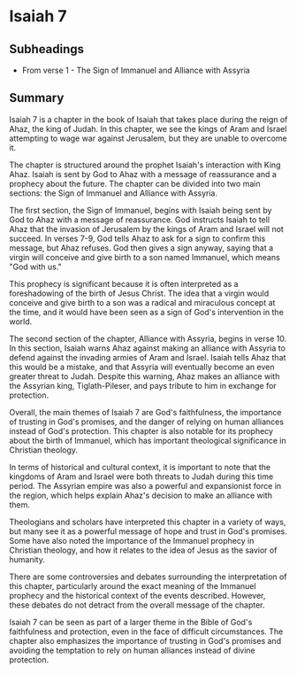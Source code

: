 # Isaiah 7

## Subheadings

* From verse 1 - The Sign of Immanuel and Alliance with Assyria

## Summary

Isaiah 7 is a chapter in the book of Isaiah that takes place during the reign of Ahaz, the king of Judah. In this chapter, we see the kings of Aram and Israel attempting to wage war against Jerusalem, but they are unable to overcome it. 

The chapter is structured around the prophet Isaiah's interaction with King Ahaz. Isaiah is sent by God to Ahaz with a message of reassurance and a prophecy about the future. The chapter can be divided into two main sections: the Sign of Immanuel and Alliance with Assyria. 

The first section, the Sign of Immanuel, begins with Isaiah being sent by God to Ahaz with a message of reassurance. God instructs Isaiah to tell Ahaz that the invasion of Jerusalem by the kings of Aram and Israel will not succeed. In verses 7-9, God tells Ahaz to ask for a sign to confirm this message, but Ahaz refuses. God then gives a sign anyway, saying that a virgin will conceive and give birth to a son named Immanuel, which means "God with us." 

This prophecy is significant because it is often interpreted as a foreshadowing of the birth of Jesus Christ. The idea that a virgin would conceive and give birth to a son was a radical and miraculous concept at the time, and it would have been seen as a sign of God's intervention in the world. 

The second section of the chapter, Alliance with Assyria, begins in verse 10. In this section, Isaiah warns Ahaz against making an alliance with Assyria to defend against the invading armies of Aram and Israel. Isaiah tells Ahaz that this would be a mistake, and that Assyria will eventually become an even greater threat to Judah. Despite this warning, Ahaz makes an alliance with the Assyrian king, Tiglath-Pileser, and pays tribute to him in exchange for protection. 

Overall, the main themes of Isaiah 7 are God's faithfulness, the importance of trusting in God's promises, and the danger of relying on human alliances instead of God's protection. This chapter is also notable for its prophecy about the birth of Immanuel, which has important theological significance in Christian theology. 

In terms of historical and cultural context, it is important to note that the kingdoms of Aram and Israel were both threats to Judah during this time period. The Assyrian empire was also a powerful and expansionist force in the region, which helps explain Ahaz's decision to make an alliance with them. 

Theologians and scholars have interpreted this chapter in a variety of ways, but many see it as a powerful message of hope and trust in God's promises. Some have also noted the importance of the Immanuel prophecy in Christian theology, and how it relates to the idea of Jesus as the savior of humanity. 

There are some controversies and debates surrounding the interpretation of this chapter, particularly around the exact meaning of the Immanuel prophecy and the historical context of the events described. However, these debates do not detract from the overall message of the chapter. 

Isaiah 7 can be seen as part of a larger theme in the Bible of God's faithfulness and protection, even in the face of difficult circumstances. The chapter also emphasizes the importance of trusting in God's promises and avoiding the temptation to rely on human alliances instead of divine protection.